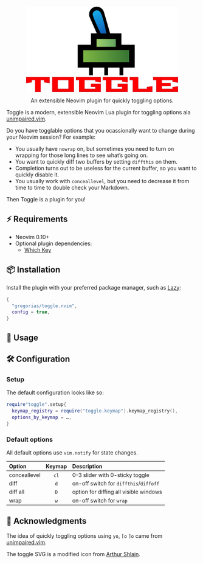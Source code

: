 <!-- markdownlint-disable MD013 MD033 MD041 -->

<div align="center">
  <p>
    <img src="assets/toggle-switch.png" align="center" alt="Toggle Logo"
         width="400" />
  </p>
  <p>
    An extensible Neovim plugin for quickly toggling options.
  </p>
</div>

Toggle is a modern, extensible Neovim Lua plugin for toggling options ala
[unimpaired.vim][unimpaired].

Do you have togglable options that you ocassionally want to change during your
Neovim session? For example:

- You usually have `nowrap` on, but sometimes you need to turn on wrapping for
  those long lines to see what’s going on.
- You want to quickly diff two buffers by setting `diffthis` on them.
- Completion turns out to be useless for the current buffer, so you want to
  quickly disable it.
- You usually work with `conceallevel`, but you need to decrease it from time
  to time to double check your Markdown.

Then Toggle is a plugin for you!

## ⚡️ Requirements

- Neovim 0.10+
- Optional plugin dependencies:
  - [Which Key][which-key]

## 📦 Installation

Install the plugin with your preferred package manager, such as [Lazy]:

```lua
{
  "gregorias/toggle.nvim",
  config = true,
}
```

## 🚀 Usage

## 🛠️ Configuration

### Setup

The default configuration looks like so:

```lua
require"toggle".setup{
  keymap_registry = require("toggle.keymap").keymap_registry(),
  options_by_keymap = …,
}
```

### Default options

All default options use `vim.notify` for state changes.

| Option       | Keymap | Description                            |
| :--          | :--:   | :--                                    |
| conceallevel | `cl`   | 0–3 slider with 0-sticky toggle        |
| diff         | `d`    | on-off switch for `diffthis`/`diffoff` |
| diff all     | `D`    | option for diffing all visible windows |
| wrap         | `w`    | on-off switch for `wrap`               |

## 🙏 Acknowledgments

The idea of quickly toggling options using `yo`, `[o` `]o` came from
[unimpaired.vim][unimpaired].

The toggle SVG is a modified icon from [Arthur Shlain](https://usefulicons.com/).

[Lazy]: https://github.com/folke/lazy.nvim
[unimpaired]: https://github.com/tpope/vim-unimpaired
[which-key]: https://github.com/folke/which-key.nvim
